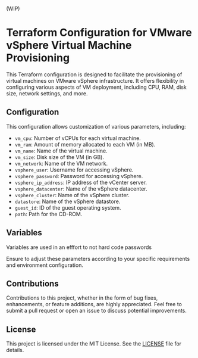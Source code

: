 (WIP)
# Terraform Configuration for VMware vSphere Virtual Machine Provisioning

This Terraform configuration is designed to facilitate the provisioning of virtual machines on VMware vSphere infrastructure. It offers flexibility in configuring various aspects of VM deployment, including CPU, RAM, disk size, network settings, and more.

## Configuration

This configuration allows customization of various parameters, including:

- `vm_cpu`: Number of vCPUs for each virtual machine.
- `vm_ram`: Amount of memory allocated to each VM (in MB).
- `vm_name`: Name of the virtual machine.
- `vm_size`: Disk size of the VM (in GB).
- `vm_network`: Name of the VM network.
- `vsphere_user`: Username for accessing vSphere.
- `vsphere_password`: Password for accessing vSphere.
- `vsphere_ip_address`: IP address of the vCenter server.
- `vsphere_datacenter`: Name of the vSphere datacenter.
- `vsphere_cluster`: Name of the vSphere cluster.
- `datastore`: Name of the vSphere datastore.
- `guest_id`: ID of the guest operating system.
- `path`: Path for the CD-ROM.

## Variables

Variables are used in an efffort to not hard code passwords

Ensure to adjust these parameters according to your specific requirements and environment configuration.

## Contributions

Contributions to this project, whether in the form of bug fixes, enhancements, or feature additions, are highly appreciated. Feel free to submit a pull request or open an issue to discuss potential improvements.

## License

This project is licensed under the MIT License. See the [LICENSE](LICENSE) file for details.